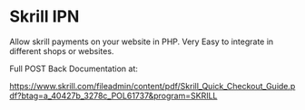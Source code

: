 # Skrill IPN

Allow skrill payments on your website in PHP. Very Easy to integrate in different shops or websites.

Full POST Back Documentation at:

https://www.skrill.com/fileadmin/content/pdf/Skrill_Quick_Checkout_Guide.pdf?btag=a_40427b_3278c_POL61737&program=SKRILL